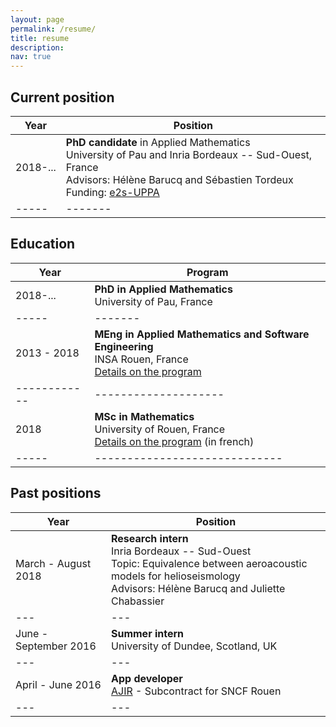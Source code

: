 ```yaml
---
layout: page
permalink: /resume/
title: resume
description: 
nav: true
---
```


## Current position

|Year|Position |
|----|-|
|2018-... | **PhD candidate** in Applied Mathematics <br/> University of Pau and Inria Bordeaux -- Sud-Ouest, France <br/> Advisors: Hélène Barucq and Sébastien Tordeux <br/> Funding: [e2s-UPPA](https://e2s-uppa.eu/fr/index.html)|
|-----|-------|
 
## Education
 
|Year|Program |
|----|-|
|2018-... | **PhD in Applied Mathematics** <br/> University of Pau, France|
|-----|-------|
|2013 - 2018 | **MEng in Applied Mathematics and Software Engineering**  <br/> INSA Rouen, France <br/> [Details on the program](https://www.insa-rouen.fr/en/education/engineering-specialization/mathematical-and-software-engineering)|
|------------|--------------------|
|2018 | **MSc in Mathematics** <br/> University of Rouen, France <br/> [Details on the program](https://lmrs.univ-rouen.fr/fr/content/master-mfa) (in french)|
|-----|-----------------------------|

## Past positions

|Year|Position |
|----|-|
|March - August 2018 | **Research intern** <br/> Inria Bordeaux -- Sud-Ouest <br/>Topic: Equivalence between aeroacoustic models for helioseismology <br/> Advisors: Hélène Barucq and Juliette Chabassier |
|---|---|
|June - September 2016 | **Summer intern** <br/> University of Dundee, Scotland, UK  |
|---|---|
|April - June 2016 | **App developer** <br/> [AJIR](https://ajir.insa-rouen.fr/) - Subcontract for SNCF Rouen |
|---|---|

